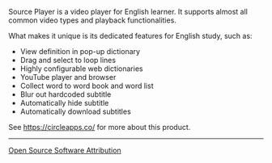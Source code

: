 

Source Player is a video player for English learner. It supports almost all common video types and playback functionalities.

What makes it unique is its dedicated features for English study, such as:

* View definition in pop-up dictionary
* Drag and select to loop lines
* Highly configurable web dictionaries
* YouTube player and browser 
* Collect word to word book and word list
* Blur out hardcoded subtitle 
* Automatically hide subtitle 
* Automatically download subtitles
 

See https://circleapps.co/ for more about this product.

------

[Open Source Software Attribution](https://github.com/circleapps/sourceplayer/wiki/Open-Source-Software-Attribution)
